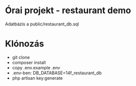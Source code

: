 # Órai projekt - restaurant demo

Adatbázis a public/restaurant_db.sql

# Klónozás

- git clone
- composer install
- copy .env.example .env
- .env-ben: DB_DATABASE=14f_restaurant_db
- php artisan key:generate
